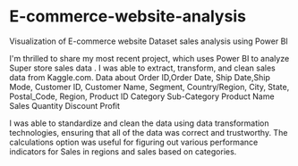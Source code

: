 # E-commerce-website-analysis

Visualization of E-commerce website Dataset sales analysis using Power BI 

I'm thrilled to share my most recent project, which uses Power BI to analyze Super store sales data . I was able to extract, transform, and clean sales data from Kaggle.com. Data about Order ID,Order Date, Ship Date,Ship Mode, Customer ID, Customer Name, Segment, Country/Region, City, State, Postal_Code, Region, Product ID Category Sub-Category Product Name Sales Quantity Discount Profit

I was able to standardize and clean the data using data transformation technologies, ensuring that all of the data was correct and trustworthy. The calculations option was useful for figuring out various performance indicators for Sales in regions and sales based on categories.



